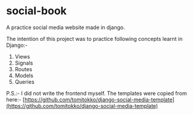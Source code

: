 # social-book
A practice social media website made in django.
  
The intention of this project was to practice following concepts learnt in Django:-
 1. Views
 2. Signals
 3. Routes
 4. Models
 5. Queries
   
 P.S.:- I did not write the frontend myself. The templates were copied from here:-
 [https://github.com/tomitokko/django-social-media-template](https://github.com/tomitokko/django-social-media-template)
